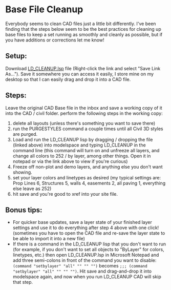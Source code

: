 # Base File Cleanup
Everybody seems to clean CAD files just a little bit differently. I've been finding that the steps below seem to be the best practices for cleaning up base files to keep a set running as smoothly and cleanly as possible, but if you have additions or corrections let me know!

## Setup:
Download [LD_CLEANUP.lsp](https://github.com/Stonleth17/CAD_Standards/blob/3cdb30c720b9918b7f1be445f518c47f05c418ce/BaseFileCleanup/LD_CLEANUP.lsp) file (Right-click the link and select "Save Link As..."). Save it somewhere you can access it easily, I store mine on my desktop so that I can easily drag and drop it into a CAD file.

## Steps:
Leave the original CAD Base file in the inbox and save a working copy of it into the CAD / civil folder. perform the following steps in the working copy:
1. delete all layouts (unless there's something you want to save there)
1. run the PURGESTYLES command a couple times until all Civil 3D styles are purged.
1. Load and run the LD_CLEANUP lisp by dragging / dropping the file (linked above) into modelspace and typing LD_CLEANUP in the command line (this command will turn on and unfreeze all layers, and change all colors to 252 / by layer, among other things. Open it in notepad or via the link above to view if you're curious)
1. Freeze off non-plot and demo layers, and anything else you don't want showing.
1. set your layer colors and linetypes as desired (my typical settings are: Prop Lines 6, Structures 5, walls 4, easements 2, all paving 1, everything else leave as 252)
1. hit save and you're good to xref into your site file.

## Bonus tips:
* For quicker base updates, save a layer state of your finished layer settings and use it to do everything after step 4 above with one click! (sometimes you have to open the CAD file and re-save the layer state to be able to import it into a new file)
* If there is a command in the LD_CLEANUP lisp that you don't want to run (for example, if you don't want to set all objects to "ByLayer" for colors, linetypes, etc.) then open LD_CLEANUP.lsp in Microsoft Notepad and add three semi-colons in front of the command you want to disable: `(command "setbylayer" "all" "" "" "")` becomes `;;; (command "setbylayer" "all" "" "" "")`. Hit save and drag-and-drop it into modelspace again, and now when you run LD_CLEANUP CAD will skip that step.
